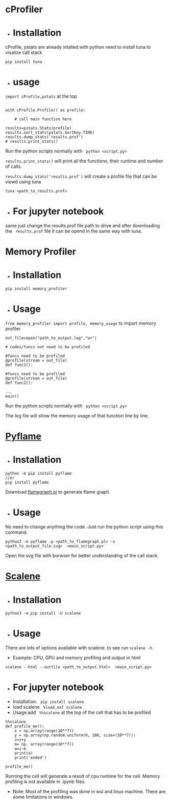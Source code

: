 
# cProfiler
* # Installation
cProfile, pstats are already intalled with python need to install tuna to visalize call stack
``` console 
pip install tuna
``` 

* # usage
` import cProfile,pstats ` at the top
``` console

with cProfile.Profile() as profile: 

    # call main function here 

results=pstats.Stats(profile)
results.sort_stats(pstats.SortKey.TIME)
results.dump_stats('results.prof')
# results.print_stats()
```
Run the python scripts normally with ` python <script.py>`

` results.print_stats() ` will print all the functions, their runtime and number of calls.

` results.dump_stats('results.prof') ` will create a profile file that can be viewd using tuna
``` console
tuna <path_to_results.prof>
```
* # For jupyter notebook
same just change the results.prof file path to drive and after downloading the ` results.prof` file it can be opend in the same way with tuna.
# Memory Profiler

* # Installation
```console
pip install memory_profiler
```
* # Usage
` from memory_profiler import profile, memory_usage ` to import memory profiler
``` console
out_file=open("path_to_output.log","w+")

# codes/funcs not need to be profiled

#funcs need to be profiled
@profile(stream = out_file)
def func1():

#funcs need to be profiled
@profile(stream = out_file)
def func2():

...
main()
```
Run the python scripts normally with ` python <script.py>`

The log file will show the memory usage of that function line by line.

# [Pyflame](https://pypi.org/project/pyflame/)
* # Installation
``` console
python -m pip install pyflame 
//or 
pip install pyflame
```
Download [flamegraph.pl](https://github.com/brendangregg/FlameGraph/blob/master/flamegraph.pl) to generate flame graph.
* # Usage
No need to change anything the code. Just run the python script using this command.
``` console
python3 -m pyflame -p <path_to_flamegraph.pl> -o <path_to_output_file.svg>  <main_script.py>
```
Open the svg file with borwser for better understanding of the call stack.

# [Scalene](https://pypi.org/project/scalene/0.7.13/)
* # Installation
``` console
python3 -m pip install -U scalene
```
* # Usage
There are lots of options available with scalene.
to see run ` scalene -h `

- Example: CPU, GPU and memory profiling and output in html
``` console
scalene --html --outfile <path_to_output.html>  <main_script.py>
```
* # For jupyter notebook
* Installation:
` pip install scalene`
* load scalene ` %load_ext scalene`
* Usage:add ` %%scalene` at the top of the cell that has to be profiled
``` console
%%scalene
def profile_me():
    x = np.array(range(10**7))
    y = np.array(np.random.uniform(0, 100, size=(10**7)))
    z=x+y
    m= np. array(range(10**7))
    a=z-m
    print(a)
    print('ended')

profile_me()
```
Running the cell will generate a result of cpu runtime for the cell. Memory profiling is not available in .ipynb files. 

- Note: Most of the profiling was done in wsl and linux machine. There are some limitations in windows.